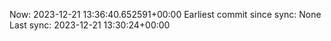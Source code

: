 Now: 2023-12-21 13:36:40.652591+00:00 Earliest commit since sync: None Last sync: 2023-12-21 13:30:24+00:00
